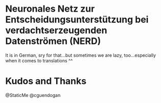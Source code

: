 # Neuronales Netz zur Entscheidungsunterstützung bei verdachtserzeugenden Datenströmen (NERD)
It is in German, sry for that...but sometimes we are lazy, too...especially when it comes to translations ^^

# Kudos and Thanks
@StaticMe
@cguendogan
